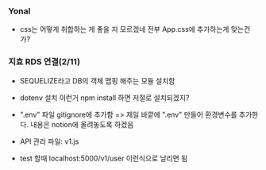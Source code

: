 ### Yonal

- css는 어떻게 취합하는 게 좋을 지 모르겠네 전부 App.css에 추가하는게 맞는건가?

### 지효 RDS 연결(2/11)
- SEQUELIZE라고 DB의 객체 맵핑 해주는 모듈 설치함
- dotenv 설치
이런거 npm install 하면 저절로 설치되겠지?

- ".env" 파일 gitignore에 추가함
=> 제일 바깥에 ".env" 만들어 환경변수를 추가한다.
내용은 notion에 올려놓도록 하겠음

- API 관리 파일: v1.js
- test 할때 localhost:5000/v1/user 이런식으로 날리면 됨